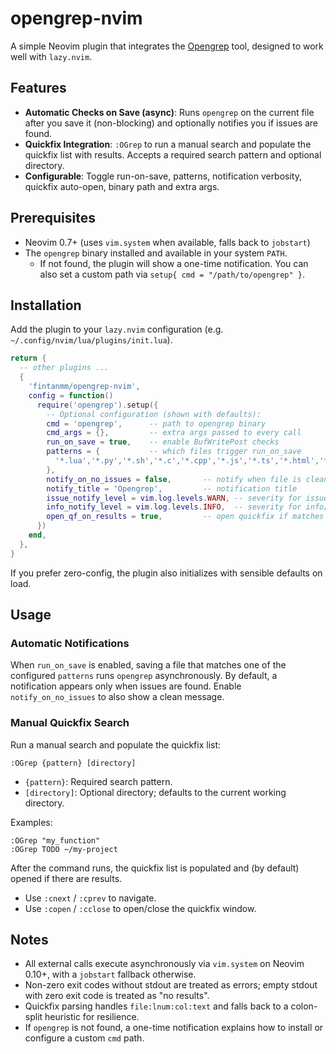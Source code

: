 # opengrep-nvim

A simple Neovim plugin that integrates the [Opengrep](https://www.opengrep.dev/) tool, designed to work well with `lazy.nvim`.

## Features

- **Automatic Checks on Save (async)**: Runs `opengrep` on the current file after you save it (non-blocking) and optionally notifies you if issues are found.
- **Quickfix Integration**: `:OGrep` to run a manual search and populate the quickfix list with results. Accepts a required search pattern and optional directory.
- **Configurable**: Toggle run-on-save, patterns, notification verbosity, quickfix auto-open, binary path and extra args.

## Prerequisites

- Neovim 0.7+ (uses `vim.system` when available, falls back to `jobstart`)
- The `opengrep` binary installed and available in your system `PATH`.
  - If not found, the plugin will show a one-time notification. You can also set a custom path via `setup{ cmd = "/path/to/opengrep" }`.

## Installation

Add the plugin to your `lazy.nvim` configuration (e.g. `~/.config/nvim/lua/plugins/init.lua`).

```lua
return {
  -- other plugins ...
  {
    'fintanmm/opengrep-nvim',
    config = function()
      require('opengrep').setup({
        -- Optional configuration (shown with defaults):
        cmd = 'opengrep',      -- path to opengrep binary
        cmd_args = {},         -- extra args passed to every call
        run_on_save = true,    -- enable BufWritePost checks
        patterns = {           -- which files trigger run_on_save
          '*.lua','*.py','*.sh','*.c','*.cpp','*.js','*.ts','*.html','*.css','*.h','*.hpp','*.c++','*.java'
        },
        notify_on_no_issues = false,       -- notify when file is clean
        notify_title = 'Opengrep',         -- notification title
        issue_notify_level = vim.log.levels.WARN, -- severity for issue notifications
        info_notify_level = vim.log.levels.INFO,  -- severity for info/clean messages
        open_qf_on_results = true,         -- open quickfix if matches found
      })
    end,
  },
}
```

If you prefer zero-config, the plugin also initializes with sensible defaults on load.

## Usage

### Automatic Notifications

When `run_on_save` is enabled, saving a file that matches one of the configured `patterns` runs `opengrep` asynchronously. By default, a notification appears only when issues are found. Enable `notify_on_no_issues` to also show a clean message.

### Manual Quickfix Search

Run a manual search and populate the quickfix list:

```
:OGrep {pattern} [directory]
```

- `{pattern}`: Required search pattern.
- `[directory]`: Optional directory; defaults to the current working directory.

Examples:

```
:OGrep "my_function"
:OGrep TODO ~/my-project
```

After the command runs, the quickfix list is populated and (by default) opened if there are results.

- Use `:cnext` / `:cprev` to navigate.
- Use `:copen` / `:cclose` to open/close the quickfix window.

## Notes

- All external calls execute asynchronously via `vim.system` on Neovim 0.10+, with a `jobstart` fallback otherwise.
- Non-zero exit codes without stdout are treated as errors; empty stdout with zero exit code is treated as "no results".
- Quickfix parsing handles `file:lnum:col:text` and falls back to a colon-split heuristic for resilience.
- If `opengrep` is not found, a one-time notification explains how to install or configure a custom `cmd` path.

